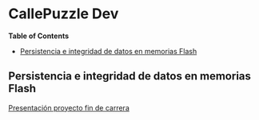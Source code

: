 # CallePuzzle Dev
                                                                                                                                                                            
<!-- START doctoc generated TOC please keep comment here to allow auto update -->
<!-- DON'T EDIT THIS SECTION, INSTEAD RE-RUN doctoc TO UPDATE -->
**Table of Contents**                                                                                        

- [Persistencia e integridad de datos en memorias Flash](#persistencia-e-integridad-de-datos-en-memorias-flash)

<!-- END doctoc generated TOC please keep comment here to allow auto update -->

## Persistencia e integridad de datos en memorias Flash

[Presentación proyecto fin de carrera](presentacion-projecto/index.html)